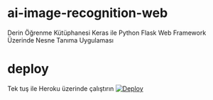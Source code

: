 # ai-image-recognition-web
Derin Öğrenme Kütüphanesi Keras ile Python Flask Web Framework Üzerinde Nesne Tanıma Uygulaması

# deploy
Tek tuş ile Heroku üzerinde çalıştırın 
[![Deploy](https://www.herokucdn.com/deploy/button.svg)](https://heroku.com/deploy)
